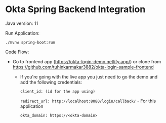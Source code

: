 # Okta Spring Backend Integration

Java version: 11

Run Application:

`./mvnw spring-boot:run`

Code Flow:
* Go to frontend app (https://okta-login-demo.netlify.app/) or clone from https://github.com/tuhinkarmakar3882/okta-login-sample-frontend
  * If you're going with the live app you just need to go the demo and add the following credentials: 
  
    `client_id: (id for the app using)`
  
    `redirect_url: http://localhost:8080/login/callback/` - For this application
  
     `okta_domain: https://<okta-domain>`
  